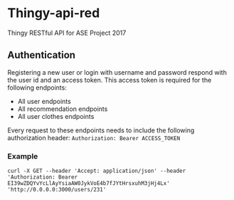# Thingy-api-red
Thingy RESTful API for ASE Project 2017

## Authentication
Registering a new user or login with username and password respond with the user id and an access token. This access token is required for the following endpoints:

- All user endpoints
- All recommendation endpoints
- All user clothes endpoints

Every request to these endpoints needs to include the following authorization header:
`Authorization: Bearer ACCESS_TOKEN`

### Example
```
curl -X GET --header 'Accept: application/json' --header 'Authorization: Bearer EI39wZDQYvYcLlAyYsiaAW0JykVoE4b7fJYtHrsxuhM3jHj4Lx' 'http://0.0.0.0:3000/users/231'
```
